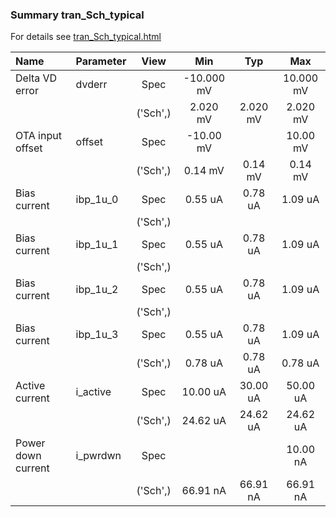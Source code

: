 ### Summary tran_Sch_typical

For details see <a href='tran_Sch_typical.html'>tran_Sch_typical.html</a>

|**Name**|**Parameter**|**View**|**Min** | **Typ** | **Max**|
|:---|:---|:---:|:---:|:---:|:---:|
|Delta VD error|dvderr | Spec | -10.000 mV |  | 10.000 mV |
| | | ('Sch',)|2.020 mV | 2.020 mV | 2.020 mV |
|OTA input offset|offset | Spec | -10.00 mV |  | 10.00 mV |
| | | ('Sch',)|0.14 mV | 0.14 mV | 0.14 mV |
|Bias current|ibp\_1u\_0 | Spec | 0.55 uA | 0.78 uA | 1.09 uA |
| | | ('Sch',)| |  |  |
|Bias current|ibp\_1u\_1 | Spec | 0.55 uA | 0.78 uA | 1.09 uA |
| | | ('Sch',)| |  |  |
|Bias current|ibp\_1u\_2 | Spec | 0.55 uA | 0.78 uA | 1.09 uA |
| | | ('Sch',)| |  |  |
|Bias current|ibp\_1u\_3 | Spec | 0.55 uA | 0.78 uA | 1.09 uA |
| | | ('Sch',)|0.78 uA | 0.78 uA | 0.78 uA |
|Active current|i\_active | Spec | 10.00 uA | 30.00 uA | 50.00 uA |
| | | ('Sch',)|24.62 uA | 24.62 uA | 24.62 uA |
|Power down current|i\_pwrdwn | Spec |  |  | 10.00 nA |
| | | ('Sch',)|66.91 nA | 66.91 nA | 66.91 nA |
